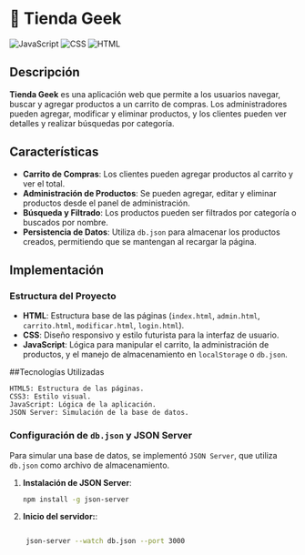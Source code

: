 # 🛒 Tienda Geek

![JavaScript](https://img.shields.io/badge/-JavaScript-F7DF1E?logo=javascript&logoColor=white&style=for-the-badge)
![CSS](https://img.shields.io/badge/-CSS3-1572B6?logo=css3&logoColor=white&style=for-the-badge)
![HTML](https://img.shields.io/badge/-HTML5-E34F26?logo=html5&logoColor=white&style=for-the-badge)

## Descripción

**Tienda Geek** es una aplicación web que permite a los usuarios navegar, buscar y agregar productos a un carrito de compras. Los administradores pueden agregar, modificar y eliminar productos, y los clientes pueden ver detalles y realizar búsquedas por categoría.

## Características

- **Carrito de Compras**: Los clientes pueden agregar productos al carrito y ver el total.
- **Administración de Productos**: Se pueden agregar, editar y eliminar productos desde el panel de administración.
- **Búsqueda y Filtrado**: Los productos pueden ser filtrados por categoría o buscados por nombre.
- **Persistencia de Datos**: Utiliza `db.json` para almacenar los productos creados, permitiendo que se mantengan al recargar la página.

## Implementación

### Estructura del Proyecto
- **HTML**: Estructura base de las páginas (`index.html`, `admin.html`, `carrito.html`, `modificar.html`, `login.html`).
- **CSS**: Diseño responsivo y estilo futurista para la interfaz de usuario.
- **JavaScript**: Lógica para manipular el carrito, la administración de productos, y el manejo de almacenamiento en `localStorage` o `db.json`.

##Tecnologías Utilizadas

    HTML5: Estructura de las páginas.
    CSS3: Estilo visual.
    JavaScript: Lógica de la aplicación.
    JSON Server: Simulación de la base de datos.

### Configuración de `db.json` y JSON Server
Para simular una base de datos, se implementó `JSON Server`, que utiliza `db.json` como archivo de almacenamiento.

1. **Instalación de JSON Server**:
   ```bash
   npm install -g json-server

2. **Inicio del servidor:**:

```bash

    json-server --watch db.json --port 3000



